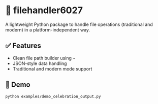 # 🎉 filehandler6027

A lightweight Python package to handle file operations (traditional and modern) in a platform-independent way.

## ✅ Features

- Clean file path builder using `~`
- JSON-style data handling
- Traditional and modern mode support

## 🚀 Demo

```bash
python examples/demo_celebration_output.py
```
